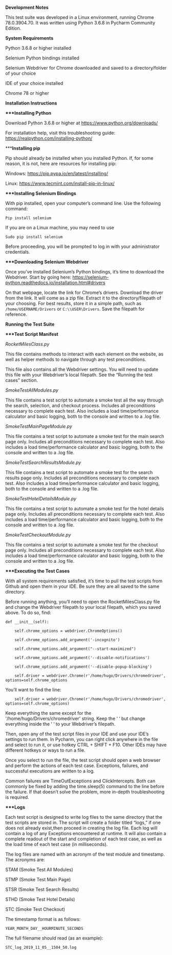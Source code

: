 <b>Development Notes</b>

This test suite was developed in a Linux environment, running Chrome 78.0.3904.70. It was written using Python 3.6.8 in Pycharm Community Edition.

<b>System Requirements</b>

Python 3.6.8 or higher installed

Selenium Python bindings installed

Selenium Webdriver for Chrome downloaded and saved to a directory/folder of your choice

IDE of your choice installed

Chrome 78 or higher

<b>Installation Instructions</b>

<b>***Installing Python</b>

Download Python 3.6.8 or higher at https://www.python.org/downloads/

For installation help, visit this troubleshooting guide: https://realpython.com/installing-python/

***<b>Installing pip</b>

Pip should already be installed when you installed Python. If, for some reason, it is not, here are resources for installing pip:

Windows: https://pip.pypa.io/en/latest/installing/

Linux: https://www.tecmint.com/install-pip-in-linux/

<b>***Installing Selenium Bindings</b>

With pip installed, open your computer’s command line. Use the following command:

`Pip install selenium`

If you are on a Linux machine, you may need to use 

`Sudo pip install selenium`

Before proceeding, you will be prompted to log in with your administrator credentials.

<b>***Downloading Selenium Webdriver</b>

Once you’ve installed Selenium’s Python bindings, it’s time to download the Webdriver. Start by going here: https://selenium-python.readthedocs.io/installation.html#drivers

On that webpage, locate the link for Chrome’s drivers. Download the driver from the link. It will come as a zip file. Extract it to the directory/filepath of your choosing. For best results, store it in a simple path, such as `/home/USERNAME/Drivers` or `C:\\USER\Drivers`. Save the filepath for reference.

<b>Running the Test Suite</b>

<b>***Test Script Manifest</b>

<i>RocketMilesClass.py</i>

This file contains methods to interact with each element on the website, as well as helper methods to navigate through any test preconditions. 

This file also contains all the Webdriver settings. You will need to update this file with your Webdriver’s local filepath. See the “Running the test cases” section.

<i>SmokeTestAllModules.py</i>

This file contains a test script to automate a smoke test all the way through the search, selection, and checkout process. Includes all preconditions necessary to complete each test. Also includes a load time/performance calculator and basic logging, both to the console and written to a .log file.

<i>SmokeTestMainPageModule.py</i>

This file contains a test script to automate a smoke test for the main search page only. Includes all preconditions necessary to complete each test. Also includes a load time/performance calculator and basic logging, both to the console and written to a .log file.

<i>SmokeTestSearchResultsModule.py</i>

This file contains a test script to automate a smoke test for the search results page only. Includes all preconditions necessary to complete each test. Also includes a load time/performance calculator and basic logging, both to the console and written to a .log file.

<i>SmokeTestHotelDetailsModule.py</i>

This file contains a test script to automate a smoke test for the hotel details page only. Includes all preconditions necessary to complete each test. Also includes a load time/performance calculator and basic logging, both to the console and written to a .log file.

<i>SmokeTestCheckoutModule.py</i>

This file contains a test script to automate a smoke test for the checkout page only. Includes all preconditions necessary to complete each test. Also includes a load time/performance calculator and basic logging, both to the console and written to a .log file.

<b>***Executing the Test Cases</b>

With all system requirements satisfied, it’s time to pull the test scripts from Github and open them in your IDE. Be sure they are all saved to the same directory.

Before running anything, you’ll need to open the RocketMilesClass.py file and change the Webdriver filepath to your local filepath, which you saved above. To do so, find: 

    def __init__(self):
  
        self.chrome_options = webdriver.ChromeOptions()
        
        self.chrome_options.add_argument('-incognito')
        
        self.chrome_options.add_argument("--start-maximized")
        
        self.chrome_options.add_argument('--disable-notifications')
        
        self.chrome_options.add_argument('--disable-popup-blocking')
        
        self.driver = webdriver.Chrome(r'/home/hugo/Drivers/chromedriver', options=self.chrome_options
      

You’ll want to find the line: 

        self.driver = webdriver.Chrome(r'/home/hugo/Drivers/chromedriver', options=self.chrome_options)

Keep everything the same except for the '/home/hugo/Drivers/chromedriver' string. Keep the ‘ ‘ but change everything inside the ‘ ‘ to your Webdriver’s filepath. 

Then, open any of the test script files in your IDE and use your IDE’s settings to run them. In Pycharm, you can right click anywhere in the file and select to run it, or use hotkey CTRL + SHIFT + F10. Other IDEs may have different hotkeys or ways to run a file. 

Once you select to run the file, the test script should open a web browser and perform the actions of each test case. Exceptions, failures, and successful executions are written to a log.

Common failures are TimeOutExceptions and ClickIntercepts. Both can commonly be fixed by adding the time.sleep(5) command to the line before the failure. If that doesn’t solve the problem, more in-depth troubleshooting is required.

<b>***Logs</b>

Each test script is designed to write log files to the same directory that the test scripts are stored in. The script will create a folder titled “logs,” if one does not already exist,then proceed in creating the log file. Each log will contain a log of any Exceptions encountered at runtime. It will also contain a complete readout of the start and completion of each test case, as well as the load time of each test case (in milliseconds). 

The log files are named with an acronym of the test module and timestamp. The acronyms are:

STAM (Smoke Test All Modules)

STMP (Smoke Test Main Page)

STSR (Smoke Test Search Results)

STHD (Smoke Test Hotel Details)

STC (Smoke Test Checkout)

The timestamp format is as follows:

`YEAR_MONTH_DAY__HOURMINUTE_SECONDS`

The full filename should read (as an example):

`STC_log_2019_11_05__1504_50.log`

